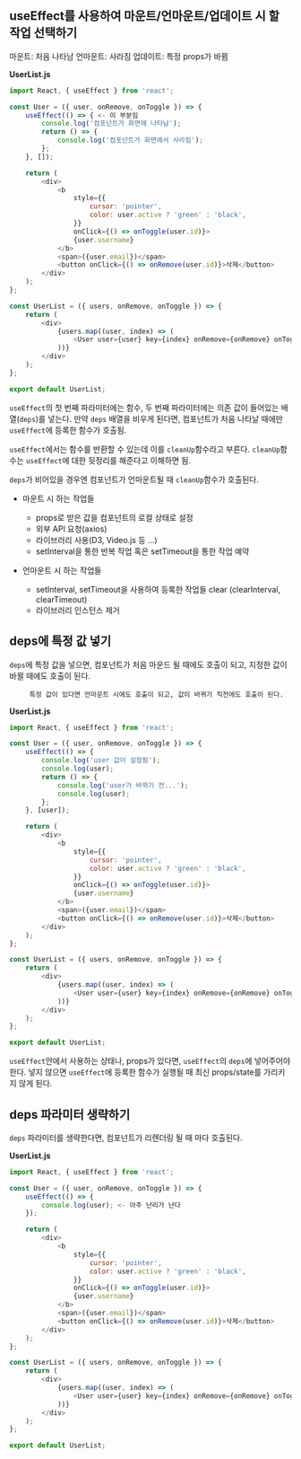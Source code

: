 ## useEffect를 사용하여 마운트/언마운트/업데이트 시 할 작업 선택하기

마운트: 처음 나타남
언마운트: 사라짐
업데이트: 특정 props가 바뀜

**UserList.js**

```js
import React, { useEffect } from 'react';

const User = ({ user, onRemove, onToggle }) => {
	useEffect(() => { <- 이 부분임
		console.log('컴포넌트가 화면에 나타남');
		return () => {
			console.log('컴포넌트가 화면에서 사라짐');
		};
	}, []);

	return (
		<div>
			<b
				style={{
					cursor: 'pointer',
					color: user.active ? 'green' : 'black',
				}}
				onClick={() => onToggle(user.id)}>
				{user.username}
			</b>
			<span>({user.email})</span>
			<button onClick={() => onRemove(user.id)}>삭제</button>
		</div>
	);
};

const UserList = ({ users, onRemove, onToggle }) => {
	return (
		<div>
			{users.map((user, index) => (
				<User user={user} key={index} onRemove={onRemove} onToggle={onToggle} />
			))}
		</div>
	);
};

export default UserList;
```

`useEffect`의 첫 번째 파라미터에는 함수, 두 번째 파라미터에는 의존 값이 들어있는 배열(`deps`)를 넣는다. 만약 `deps` 배열을 비우게 된다면, 컴포넌트가 처음 나타날 때에만 `useEffect`에 등록한 함수가 호출됨.

`useEffect`에서는 함수를 반환할 수 있는데 이를 `cleanUp`함수라고 부른다. `cleanUp`함수는 `useEffect`에 대한 뒷정리를 해준다고 이해하면 됨.

`deps`가 비어있을 경우엔 컴포넌트가 언마운트될 때 `cleanUp`함수가 호출된다.

- 마운트 시 하는 작업들

  - props로 받은 값을 컴포넌트의 로컬 상태로 설정
  - 외부 API 요청(axios)
  - 라이브러리 사용(D3, Video.js 등 ...)
  - setInterval을 통한 반복 작업 혹은 setTimeout을 통한 작업 예약

- 언마운트 시 하는 작업들
  - setInterval, setTimeout을 사용하여 등록한 작업들 clear (clearInterval, clearTimeout)
  - 라이브러리 인스턴스 제거

## deps에 특정 값 넣기

`deps`에 특정 값을 넣으면, 컴포넌트가 처음 마운드 될 때에도 호출이 되고, 지정한 값이 바뀔 때에도 호출이 된다.

         특정 값이 있다면 언마운트 시에도 호출이 되고, 값이 바뀌기 직전에도 호출이 된다.

**UserList.js**

```js
import React, { useEffect } from 'react';

const User = ({ user, onRemove, onToggle }) => {
	useEffect(() => {
		console.log('user 값이 설정됨');
		console.log(user);
		return () => {
			console.log('user가 바뀌기 전...');
			console.log(user);
		};
	}, [user]);

	return (
		<div>
			<b
				style={{
					cursor: 'pointer',
					color: user.active ? 'green' : 'black',
				}}
				onClick={() => onToggle(user.id)}>
				{user.username}
			</b>
			<span>({user.email})</span>
			<button onClick={() => onRemove(user.id)}>삭제</button>
		</div>
	);
};

const UserList = ({ users, onRemove, onToggle }) => {
	return (
		<div>
			{users.map((user, index) => (
				<User user={user} key={index} onRemove={onRemove} onToggle={onToggle} />
			))}
		</div>
	);
};

export default UserList;
```

`useEffect`안에서 사용하는 상태나, props가 있다면, `useEffect`의 `deps`에 넣어주어야 한다. 넣지 않으면 `useEffect`에 등록한 함수가 실행될 때 최신 props/state를 가리키지 않게 된다.

## deps 파라미터 생략하기

`deps` 파라미터를 생략한다면, 컴포넌트가 리렌더링 될 때 마다 호출된다.

**UserList.js**

```js
import React, { useEffect } from 'react';

const User = ({ user, onRemove, onToggle }) => {
	useEffect(() => {
		console.log(user); <- 아주 난리가 난다
	});

	return (
		<div>
			<b
				style={{
					cursor: 'pointer',
					color: user.active ? 'green' : 'black',
				}}
				onClick={() => onToggle(user.id)}>
				{user.username}
			</b>
			<span>({user.email})</span>
			<button onClick={() => onRemove(user.id)}>삭제</button>
		</div>
	);
};

const UserList = ({ users, onRemove, onToggle }) => {
	return (
		<div>
			{users.map((user, index) => (
				<User user={user} key={index} onRemove={onRemove} onToggle={onToggle} />
			))}
		</div>
	);
};

export default UserList;
```